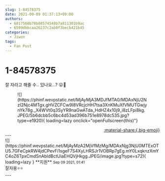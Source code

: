```yaml
---
slug: 1-84578375
date: 2021-09-09 01:37:13+09:00
authors:
  - 6017560b78b08574548b7a811301b9ac
  - 6599dbbcaa26237c2ab0f3becb421b45
categories:
  - Jiwon
tags:
  - Fan Post
---
```


# 1-84578375

<div class="post-container" markdown="1">
<div class="content-container md-sidebar__scrollwrap" markdown="1">

잘 자라고 해줄 수.. 있나요...? 😮💨
<figure markdown="1">
![](https://phinf.wevpstatic.net/MjAyMjA3MDJfMTA0/MDAxNjU2NzI2Njc4MTgx.gHVZCFCw9I8VRcjcHH7tsa3XnKMuXfVMUTGwjynYk78g._X4WVt0q3SyYR9naGwATda_HdHZ4x10j9_i8zLFpi8kg.JPEG/5b6dcbb5c6bc4d53ad396b751e8978dc535.jpg?type=e1920){ loading=lazy onclick="openFullscreen(this)"}
</figure>


</div>
</div>

<div style="text-align: right;" markdown="1">
<a href="https://weverse.io/fromis9/fanpost/1-84578375" style="text-align: right;">:material-share:{.big-emoji}</a>
</div>
---

<div class="comments-container md-sidebar__scrollwrap" markdown="1">
<div class="comment" markdown="1">
<div class='id-container' markdown="1">
![](https://phinf.wevpstatic.net/MjAyMzA2MjVfMzMg/MDAxNjg3NjU0MTExOTU5.7GFeCpkRW4jdCPevFi1sgeF7S4XyLHRSJr1VOBRp7gEg.mY0LxqknzXmYC4oZ6TpxCmdSnAbldBctUiaEHQVjHkgg.JPEG/image.jpg?type=s72){ loading=lazy }
**<span class="artist">지원</span>** <small>Sep 09 2021, 01:41</small><br>
</div>
<div class='comment-body' markdown="1">
잘자용⭐️⭐️
</div>
</div>
</div>
---
